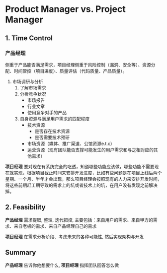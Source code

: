 # Product Manager vs. Project Manager

## 1. Time Control

### 产品经理

侧重于产品能否满足需求，项目经理侧重于风险控制（漏洞、安全等）、资源分配、时间管控（项目进度）、质量评估（代码质量、产品质量）。

1. 市场调研与分析
    1. 了解市场需求
    2. 分析竞争状况
        - 市场报告
        - 行业文章
        - 使用竞争对手的产品
    3. 自身资源与满足用户需求的匹配程度
        - 技术资源
            - 是否存在技术资源
            - 是否需要技术预研
        - 市场资源（媒体、推广渠道、公馆资源e.t.c）
        - 运营资源（现有团队能否支撑可能发生的用户需求和与之相对应的其他需求）

**项目经理** 要对现在有系统完全的吃透，知道哪些功能应该做，哪些功能不需要现在就实现，根据项目截止时间来安排开发进度，比如有些问题是在项目上线后两个星期、一个月、半年才会出现，那么项目经理会按照现有的人力来安排开发时间，将这些前期赶工期导致的需求上的坑或者技术上的坑，在用户没有发现之前解决掉。

## 2. Feasibility

**产品经理** 需求提取, 整理, 迭代把控, 主要包括：来自用户的需求、来自甲方的需求、来自老板的需求、来自产品经理自己的需求

**项目经理** 在需求分析阶段、考虑未来的各种可能性, 然后实现架构与开发

## Summary

**产品经理** 告诉你他想要什么, **项目经理** 指挥团队回答怎么做